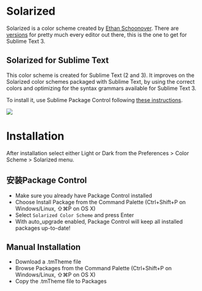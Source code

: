 # Solarized

Solarized is a color scheme created by [Ethan Schoonover](http://ethanschoonover.com/solarized). There are [versions](https://github.com/altercation/solarized) for pretty much every editor out there, this is the one to get for Sublime Text 3.

## Solarized for Sublime Text

This color scheme is created for Sublime Text (2 and 3). It improves on the Solarized color schemes packaged with Sublime Text, by using the correct colors and optimizing for the syntax grammars available for Sublime Text 3.

To install it, use Sublime Package Control following [these instructions](http://wbond.net/sublime_packages/package_control/installation).

![](https://raw.githubusercontent.com/braver/Solarized/master/solarized.png)

# Installation

After installation select either Light or Dark from the Preferences > Color Scheme > Solarized menu.

## 安装Package Control

* Make sure you already have Package Control installed
* Choose Install Package from the Command Palette (Ctrl+Shift+P on Windows/Linux, ⇧⌘P on OS X)
* Select `Solarized Color Scheme` and press Enter
* With auto_upgrade enabled, Package Control will keep all installed packages up-to-date!

## Manual Installation

* Download a .tmTheme file
* Browse Packages from the Command Palette (Ctrl+Shift+P on Windows/Linux, ⇧⌘P on OS X)
* Copy the .tmTheme file to Packages
